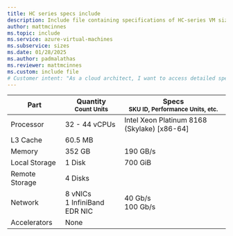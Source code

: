```yaml
---
title: HC series specs include
description: Include file containing specifications of HC-series VM sizes.
author: mattmcinnes
ms.topic: include
ms.service: azure-virtual-machines
ms.subservice: sizes
ms.date: 01/28/2025
ms.author: padmalathas
ms.reviewer: mattmcinnes
ms.custom: include file
# Customer intent: "As a cloud architect, I want to access detailed specifications of HC-series VM sizes, so that I can evaluate their suitability for high-performance computing workloads in my infrastructure planning."
---
```

| Part | Quantity <br><sup>Count Units | Specs <br><sup>SKU ID, Performance Units, etc.  |
|---|---|---|
| Processor      | 32 - 44 vCPUs     | Intel Xeon Platinum 8168 (Skylake) [x86-64] |
| L3 Cache       | 60.5 MB      |    |
| Memory         | 352 GB        | 190 GB/s  |
| Local Storage  | 1 Disk         | 700 GiB  |
| Remote Storage | 4 Disks        |  |
| Network        | 8 vNICs <br> 1 InfiniBand EDR NIC       | 40 Gb/s <br> 100 Gb/s |
| Accelerators   | None            |     |
